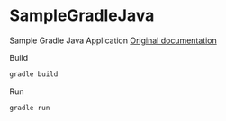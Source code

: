 # SampleGradleJava
Sample Gradle Java Application
[Original documentation](https://spring.io/guides/gs/gradle/) 

Build
```sh
gradle build
```
Run
```sh
gradle run
```